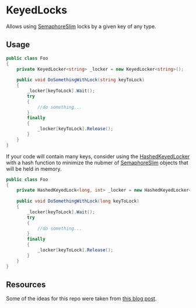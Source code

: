 # KeyedLocks
Allows using [SemaphoreSlim](https://docs.microsoft.com/en-us/dotnet/api/system.threading.semaphoreslim?view=netstandard-2.0)
locks by a given key of any type.

## Usage

````csharp
public class Foo
{
    private KeyedLocker<string> _locker = new KeyedLocker<string>();
  
    public void DoSomethingWithLock(string keyToLock)
    {
        _locker[keyToLock].Wait();
        try
        {
            //do something...
        }
        finally
        {
            _locker[keyToLock].Release();
        }
    }
}
````

If your code will contain many keys, consider using the [HashedKeyedLocker](/KeyedLock/HashedKeyedLocker.cs) with a hash function to minimize the nubmer of 
[SemaphoreSlim](https://docs.microsoft.com/en-us/dotnet/api/system.threading.semaphoreslim?view=netstandard-2.0)
objects that will be held in memory.

````csharp
public class Foo
{
    private HashedKeyedLock<long, int> _locker = new HashedKeyedLocker<long, int>(long x => (int)(x % 10)); // limit to 10 locks in memory
  
    public void DoSomethingWithLock(long keyToLock)
    {
        _locker[keyToLock].Wait();
        try
        {
            //do something...
        }
        finally
        {
            _locker[keyToLock].Release();
        }
    }
}
````
## Resources
Some of the ideas for this repo were taken from [this blog post](https://www.tabsoverspaces.com/233703-named-locks-using-monitor-in-net-implementation).
